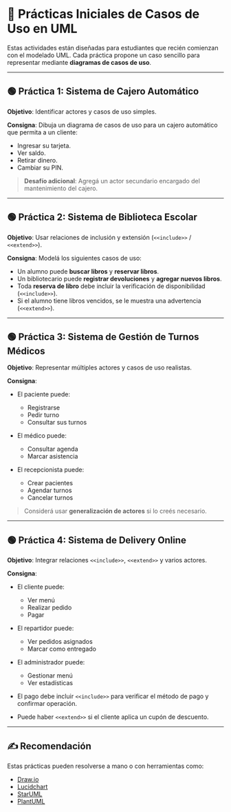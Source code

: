 
# 🧪 Prácticas Iniciales de Casos de Uso en UML

Estas actividades están diseñadas para estudiantes que recién comienzan con el modelado UML. Cada práctica propone un caso sencillo para representar mediante **diagramas de casos de uso**.

---

## 🟢 Práctica 1: Sistema de Cajero Automático

**Objetivo**: Identificar actores y casos de uso simples.

**Consigna**: Dibuja un diagrama de casos de uso para un cajero automático que permita a un cliente:

- Ingresar su tarjeta.
- Ver saldo.
- Retirar dinero.
- Cambiar su PIN.

> **Desafío adicional**: Agregá un actor secundario encargado del mantenimiento del cajero.

---

## 🟢 Práctica 2: Sistema de Biblioteca Escolar

**Objetivo**: Usar relaciones de inclusión y extensión (`<<include>>` / `<<extend>>`).

**Consigna**: Modelá los siguientes casos de uso:

- Un alumno puede **buscar libros** y **reservar libros**.
- Un bibliotecario puede **registrar devoluciones** y **agregar nuevos libros**.
- Toda **reserva de libro** debe incluir la verificación de disponibilidad (`<<include>>`).
- Si el alumno tiene libros vencidos, se le muestra una advertencia (`<<extend>>`).

---

## 🟢 Práctica 3: Sistema de Gestión de Turnos Médicos

**Objetivo**: Representar múltiples actores y casos de uso realistas.

**Consigna**:

- El paciente puede:
  - Registrarse
  - Pedir turno
  - Consultar sus turnos

- El médico puede:
  - Consultar agenda
  - Marcar asistencia

- El recepcionista puede:
  - Crear pacientes
  - Agendar turnos
  - Cancelar turnos

> Considerá usar **generalización de actores** si lo creés necesario.

---

## 🟢 Práctica 4: Sistema de Delivery Online

**Objetivo**: Integrar relaciones `<<include>>`, `<<extend>>` y varios actores.

**Consigna**:

- El cliente puede:
  - Ver menú
  - Realizar pedido
  - Pagar

- El repartidor puede:
  - Ver pedidos asignados
  - Marcar como entregado

- El administrador puede:
  - Gestionar menú
  - Ver estadísticas

- El pago debe incluir `<<include>>` para verificar el método de pago y confirmar operación.
- Puede haber `<<extend>>` si el cliente aplica un cupón de descuento.

---

## ✍️ Recomendación

Estas prácticas pueden resolverse a mano o con herramientas como:
- [Draw.io](https://draw.io)
- [Lucidchart](https://lucidchart.com)
- [StarUML](https://staruml.io)
- [PlantUML](https://plantuml.com)

